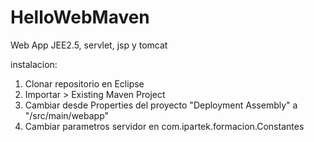 # HelloWebMaven
Web App JEE2.5, servlet, jsp y tomcat


instalacion:

<ol>
<li>Clonar repositorio en Eclipse</li>
<li>Importar > Existing Maven Project</li>
<li>Cambiar desde Properties del proyecto "Deployment Assembly" a "/src/main/webapp"</li>
<li>Cambiar parametros servidor en com.ipartek.formacion.Constantes</li>
</ol>


